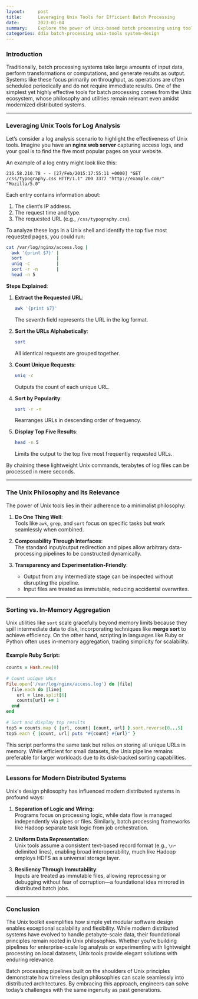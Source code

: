```yaml
---
layout:     post    
title:      Leveraging Unix Tools for Efficient Batch Processing    
date:       2023-01-04    
summary:    Explore the power of Unix-based batch processing using tools like awk, sort, and grep, and how their design philosophy laid the foundation for modern big data processing.    
categories: ddia batch-processing unix-tools system-design
---
```


### **Introduction**

Traditionally, batch processing systems take large amounts of input data, perform transformations or computations, and generate results as output. Systems like these focus primarily on throughput, as operations are often scheduled periodically and do not require immediate results. One of the simplest yet highly effective tools for batch processing comes from the Unix ecosystem, whose philosophy and utilities remain relevant even amidst modernized distributed systems.
   
---

### **Leveraging Unix Tools for Log Analysis**

Let’s consider a log analysis scenario to highlight the effectiveness of Unix tools. Imagine you have an **nginx web server** capturing access logs, and your goal is to find the five most popular pages on your website.

An example of a log entry might look like this:
```plaintext  
216.58.210.78 - - [27/Feb/2015:17:55:11 +0000] "GET /css/typography.css HTTP/1.1" 200 3377 "http://example.com/" "Mozilla/5.0"  
```  

Each entry contains information about:
1. The client’s IP address.
2. The request time and type.
3. The requested URL (e.g., `/css/typography.css`).

To analyze these logs in a Unix shell and identify the top five most requested pages, you could run:
```bash  
cat /var/log/nginx/access.log |   
  awk '{print $7}' |   
  sort             |   
  uniq -c          |   
  sort -r -n       |   
  head -n 5  
```  

**Steps Explained**:
1. **Extract the Requested URL**:
   ```bash  
   awk '{print $7}'  
   ```  
   The seventh field represents the URL in the log format.

2. **Sort the URLs Alphabetically**:
   ```bash  
   sort  
   ```  
   All identical requests are grouped together.

3. **Count Unique Requests**:
   ```bash  
   uniq -c  
   ```  
   Outputs the count of each unique URL.

4. **Sort by Popularity**:
   ```bash  
   sort -r -n  
   ```  
   Rearranges URLs in descending order of frequency.

5. **Display Top Five Results**:
   ```bash  
   head -n 5  
   ```  
   Limits the output to the top five most frequently requested URLs.

By chaining these lightweight Unix commands, terabytes of log files can be processed in mere seconds.
   
---

### **The Unix Philosophy and Its Relevance**

The power of Unix tools lies in their adherence to a minimalist philosophy:
1. **Do One Thing Well**:    
   Tools like `awk`, `grep`, and `sort` focus on specific tasks but work seamlessly when combined.

2. **Composability Through Interfaces**:    
   The standard input/output redirection and pipes allow arbitrary data-processing pipelines to be constructed dynamically.

3. **Transparency and Experimentation-Friendly**:
    - Output from any intermediate stage can be inspected without disrupting the pipeline.
    - Input files are treated as immutable, reducing accidental overwrites.

---

### **Sorting vs. In-Memory Aggregation**

Unix utilities like `sort` scale gracefully beyond memory limits because they spill intermediate data to disk, incorporating techniques like **merge sort** to achieve efficiency. On the other hand, scripting in languages like Ruby or Python often uses in-memory aggregation, trading simplicity for scalability.

#### Example Ruby Script:
```ruby  
counts = Hash.new(0)   
  
# Count unique URLs  
File.open('/var/log/nginx/access.log') do |file|  
  file.each do |line|  
    url = line.split[6]   
    counts[url] += 1   
  end  
end  
   
# Sort and display top results  
top5 = counts.map { |url, count| [count, url] }.sort.reverse[0...5]   
top5.each { |count, url| puts "#{count} #{url}" }  
```  

This script performs the same task but relies on storing all unique URLs in memory. While efficient for small datasets, the Unix pipeline remains preferable for larger workloads due to its disk-backed sorting capabilities.
   
---

### **Lessons for Modern Distributed Systems**

Unix's design philosophy has influenced modern distributed systems in profound ways:
1. **Separation of Logic and Wiring**:    
   Programs focus on processing logic, while data flow is managed independently via pipes or files. Similarly, batch processing frameworks like Hadoop separate task logic from job orchestration.

2. **Uniform Data Representation**:    
   Unix tools assume a consistent text-based record format (e.g., `\n`-delimited lines), enabling broad interoperability, much like Hadoop employs HDFS as a universal storage layer.

3. **Resiliency Through Immutability**:    
   Inputs are treated as immutable files, allowing reprocessing or debugging without fear of corruption—a foundational idea mirrored in distributed batch jobs.

---

### **Conclusion**

The Unix toolkit exemplifies how simple yet modular software design enables exceptional scalability and flexibility. While modern distributed systems have evolved to handle petabyte-scale data, their foundational principles remain rooted in Unix philosophies. Whether you’re building pipelines for enterprise-scale log analysis or experimenting with lightweight processing on local datasets, Unix tools provide elegant solutions with enduring relevance.

Batch processing pipelines built on the shoulders of Unix principles demonstrate how timeless design philosophies can scale seamlessly into distributed architectures. By embracing this approach, engineers can solve today’s challenges with the same ingenuity as past generations.  
